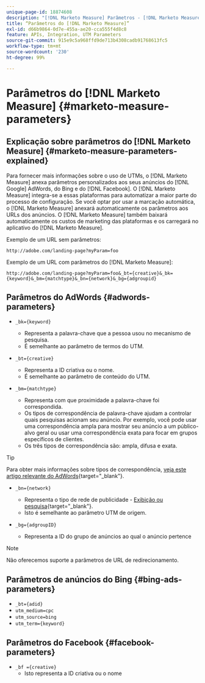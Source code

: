 ```yaml
---
unique-page-id: 18874608
description: "[!DNL Marketo Measure] Parâmetros - [!DNL Marketo Measure]"
title: “Parâmetros do [!DNL Marketo Measure]”
exl-id: d66b9864-0d7e-455a-ae20-cca555f4d8c8
feature: APIs, Integration, UTM Parameters
source-git-commit: 915e9c5a968ffd9de713b4308cadb91768613fc5
workflow-type: tm+mt
source-wordcount: '230'
ht-degree: 99%

---
```


# Parâmetros do [!DNL Marketo Measure] {#marketo-measure-parameters}

## Explicação sobre parâmetros do [!DNL Marketo Measure] {#marketo-measure-parameters-explained}

Para fornecer mais informações sobre o uso de UTMs, o [!DNL Marketo Measure] anexa parâmetros personalizados aos seus anúncios do [!DNL Google] AdWords, do Bing e do [!DNL Facebook]. O [!DNL Marketo Measure] integra-se a essas plataformas para automatizar a maior parte do processo de configuração. Se você optar por usar a marcação automática, o [!DNL Marketo Measure] anexará automaticamente os parâmetros aos URLs dos anúncios. O [!DNL Marketo Measure] também baixará automaticamente os custos de marketing das plataformas e os carregará no aplicativo do [!DNL Marketo Measure].

Exemplo de um URL sem parâmetros:

`http://adobe.com/landing-page?myParam=foo`

Exemplo de um URL com parâmetros do [!DNL Marketo Measure]:

`http://adobe.com/landing-page?myParam=foo&_bt={creative}&_bk={keyword}&_bm={matchtype}&_bn={network}&_bg={adgroupid}`

## Parâmetros do AdWords {#adwords-parameters}

* `_bk={keyword}`
   * Representa a palavra-chave que a pessoa usou no mecanismo de pesquisa.
   * É semelhante ao parâmetro de termos do UTM.

* `_bt={creative}`
   * Representa a ID criativa ou o nome.
   * É semelhante ao parâmetro de conteúdo do UTM.

* `_bm={matchtype}`
   * Representa com que proximidade a palavra-chave foi correspondida.
   * Os tipos de correspondência de palavra-chave ajudam a controlar quais pesquisas acionam seu anúncio. Por exemplo, você pode usar uma correspondência ampla para mostrar seu anúncio a um público-alvo geral ou usar uma correspondência exata para focar em grupos específicos de clientes.
   * Os três tipos de correspondência são: ampla, difusa e exata.

>[!TIP]
>
>Para obter mais informações sobre tipos de correspondência, [veja este artigo relevante do AdWords](https://support.google.com/adwords/answer/2497836?hl=en){target="_blank"}.

* `_bn={network}`
   * Representa o tipo de rede de publicidade - [Exibição ou pesquisa](https://support.google.com/adwords/answer/1752334?hl=en){target="_blank"}.
   * Isto é semelhante ao parâmetro UTM de origem.

* `_bg={adgroupID}`
   * Representa a ID do grupo de anúncios ao qual o anúncio pertence

>[!NOTE]
>
>Não oferecemos suporte a parâmetros de URL de redirecionamento.

## Parâmetros de anúncios do Bing {#bing-ads-parameters}

* `_bt={adid}`
* `utm_medium=cpc`
* `utm_source=bing`
* `utm_term={keyword}`

## Parâmetros do Facebook {#facebook-parameters}

* `_bf ={creative}`
   * Isto representa a ID criativa ou o nome
